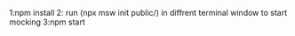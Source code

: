 1:npm install
2: run (npx msw init public/) in diffrent terminal window to start mocking
3:npm start
